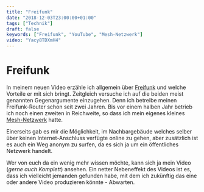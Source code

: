 ```yaml
---
title: "Freifunk"
date: "2018-12-03T23:00:00+01:00"
tags: ["Technik"]
draft: false
keywords: ["Freifunk", "YouTube", "Mesh-Netzwerk"]
video: "Yacy8TDXmH4"
---
```


# Freifunk
In meinem neuen Video erzähle ich allgemein über [Freifunk](https://de.wikipedia.org/wiki/Freifunk) und welche Vorteile er mit sich bringt. Zeitgleich versuche ich auf die beiden meist genannten Gegenargumente einzugehen. Denn ich betreibe meinen Freifunk-Router schon seit zwei Jahren. Bis vor einem halben Jahr betrieb ich noch einen zweiten in Reichweite, so dass ich mein eigenes kleines [Mesh-Netzwerk](https://de.wikipedia.org/wiki/Mesh-WLAN) hatte.

Einerseits gab es mir die Möglichkeit, im Nachbargebäude welches selber über keinen Internet-Anschluss verfügte online zu gehen, aber zusätzlich ist es auch ein Weg anonym zu surfen, da es sich ja um ein öffentliches Netzwerk handelt.

Wer von euch da ein wenig mehr wissen möchte, kann sich ja mein Video (_gerne auch Komplett_) ansehen. Ein netter Nebeneffekt des Videos ist es, dass ich vielleicht jemanden gefunden habe, mit dem ich zukünftig das eine oder andere Video produzieren könnte - Abwarten.
